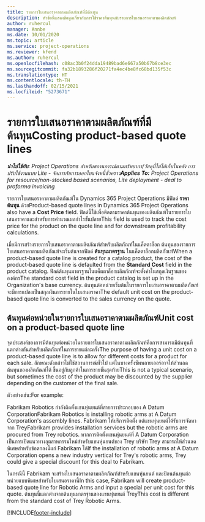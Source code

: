 ```yaml
---
title: รายการใบเสนอราคาตามผลิตภัณฑ์ที่มีต้นทุน
description: หัวข้อนี้แสดงข้อมูลเกี่ยวกับการใช้ราคาต้นทุนกับรายการใบเสนอราคาตามผลิตภัณฑ์
author: ruhercul
manager: Annbe
ms.date: 10/01/2020
ms.topic: article
ms.service: project-operations
ms.reviewer: kfend
ms.author: ruhercul
ms.openlocfilehash: c08ac3b0f24dda19489bad6e667a50b67b8ce3ec
ms.sourcegitcommit: fa32b1893286f20271fa4ec4be8fc68bd135f53c
ms.translationtype: HT
ms.contentlocale: th-TH
ms.lasthandoff: 02/15/2021
ms.locfileid: "5273671"
---
```

# <a name="costing-product-based-quote-lines"></a><span data-ttu-id="2813e-103">รายการใบเสนอราคาตามผลิตภัณฑ์ที่มีต้นทุน</span><span class="sxs-lookup"><span data-stu-id="2813e-103">Costing product-based quote lines</span></span>

<span data-ttu-id="2813e-104">_**นำไปใช้กับ:** Project Operations สำหรับสถานการณ์ตามทรัพยากร/วัสดุที่ไม่ได้เก็บในคลัง การปรับใช้งานแบบ Lite - จัดการกับการออกใบแจ้งหนี้ชั่วคราว_</span><span class="sxs-lookup"><span data-stu-id="2813e-104">_**Applies To:** Project Operations for resource/non-stocked based scenarios, Lite deployment - deal to proforma invoicing_</span></span>


<span data-ttu-id="2813e-105">รายการใบเสนอราคาตามผลิตภัณฑ์ใน Dynamics 365 Project Operations มีฟิลด์ **ราคาต้นทุน** ด้วย</span><span class="sxs-lookup"><span data-stu-id="2813e-105">Product-based quote lines in Dynamics 365 Project Operations also have a **Cost Price** field.</span></span> <span data-ttu-id="2813e-106">ฟิลด์นี้ใช้เพื่อติดตามราคาต้นทุนของผลิตภัณฑ์ในรายการใบเสนอราคาและสำหรับการคำนวณผลกำไรขั้นปลาย</span><span class="sxs-lookup"><span data-stu-id="2813e-106">This field is used to track the cost price for the product on the quote line and for downstream profitability calculations.</span></span>

<span data-ttu-id="2813e-107">เมื่อมีการสร้างรายการใบเสนอราคาตามผลิตภัณฑ์สำหรับผลิตภัณฑ์ในแค็ตตาล็อก ต้นทุนของรายการใบเสนอราคาตามผลิตภัณฑ์จะเริ่มต้นจากฟิลด์ **ต้นทุนมาตรฐาน** ในแค็ตตาล็อกผลิตภัณฑ์</span><span class="sxs-lookup"><span data-stu-id="2813e-107">When a product-based quote line is created for a catalog product, the cost of the product-based quote line is defaulted from the **Standard Cost** field in the product catalog.</span></span> <span data-ttu-id="2813e-108">ฟิลด์ต้นทุนมาตรฐานในแค็ตตาล็อกผลิตภัณฑ์จะตั้งค่าในสกุลเงินฐานขององค์กร</span><span class="sxs-lookup"><span data-stu-id="2813e-108">The standard cost field in the product catalog is set up in the Organization's base currency.</span></span> <span data-ttu-id="2813e-109">ต้นทุนต่อหน่วยเริ่มต้นในรายการใบเสนอราคาตามผลิตภัณฑ์จะมีการแปลงเป็นสกุลเงินการขายในใบเสนอราคา</span><span class="sxs-lookup"><span data-stu-id="2813e-109">The default unit cost on the product-based quote line is converted to the sales currency on the quote.</span></span>

## <a name="unit-cost-on-a-product-based-quote-line"></a><span data-ttu-id="2813e-110">ต้นทุนต่อหน่วยในรายการใบเสนอราคาตามผลิตภัณฑ์</span><span class="sxs-lookup"><span data-stu-id="2813e-110">Unit cost on a product-based quote line</span></span>

<span data-ttu-id="2813e-111">จุดประสงค์ของการมีต้นทุนต่อหน่วยในรายการใบเสนอราคาตามผลิตภัณฑ์คือการสามารถมีต้นทุนที่แตกต่างกันสำหรับผลิตภัณฑ์ในการขายแต่ละครั้ง</span><span class="sxs-lookup"><span data-stu-id="2813e-111">The purpose of having a unit cost on a product-based quote line is to allow for different costs for a product for each sale.</span></span> <span data-ttu-id="2813e-112">ลักษณะดังกล่าวไม่ใช่สถานการณ์ทั่วไป แต่ในบางครั้งซัพพลายเออร์อาจให้ส่วนลดต้นทุนของผลิตภัณฑ์ได้ ขึ้นอยู่กับลูกค้าในการขายขั้นสุดท้าย</span><span class="sxs-lookup"><span data-stu-id="2813e-112">This is not a typical scenario, but sometimes the cost of the product may be discounted by the supplier depending on the customer of the final sale.</span></span>

<span data-ttu-id="2813e-113">ตัวอย่างเช่น:</span><span class="sxs-lookup"><span data-stu-id="2813e-113">For example:</span></span>

<span data-ttu-id="2813e-114">Fabrikam Robotics กำลังติดตั้งแขนหุ่นยนต์ที่สายการประกอบของ A Datum Corporation</span><span class="sxs-lookup"><span data-stu-id="2813e-114">Fabrikam Robotics is installing robotic arms at A Datum Corporation's assembly lines.</span></span> <span data-ttu-id="2813e-115">Fabrikam ให้บริการติดตั้ง แต่แขนหุ่นยนต์ได้รับการจัดหาจาก Trey</span><span class="sxs-lookup"><span data-stu-id="2813e-115">Fabrikam provides installation services but the robotic arms are procured from Trey robotics.</span></span> <span data-ttu-id="2813e-116">หากการติดตั้งแขนหุ่นยนต์ที่ A Datum Corporation เป็นการเปิดแนวทางอุตสาหกรรมใหม่สำหรับแขนหุ่นยนต์ของ Trey บริษัท Trey สามารถให้ส่วนลดพิเศษสำหรับข้อตกลงนี้แก่ Fabrikam ได้</span><span class="sxs-lookup"><span data-stu-id="2813e-116">If the installation of robotic arms at A Datum Corporation opens a new industry vertical for Trey's robotic arms, Trey could give a special discount for this deal to Fabrikam.</span></span>

<span data-ttu-id="2813e-117">ในกรณีนี้ Fabrikam จะสร้างใบเสนอราคาตามผลิตภัณฑ์สำหรับแขนหุ่นยนต์ และป้อนต้นทุนต่อหน่วยแบบพิเศษสำหรับใบเสนอราคานี้</span><span class="sxs-lookup"><span data-stu-id="2813e-117">In this case, Fabrikam will create product-based quote line for Robotic Arms and input a special per unit cost for this quote.</span></span> <span data-ttu-id="2813e-118">ต้นทุนนี้แตกต่างจากต้นทุนมาตรฐานของแขนหุ่นยนต์ Trey</span><span class="sxs-lookup"><span data-stu-id="2813e-118">This cost is different from the standard cost of Trey Robotic Arms.</span></span>


[!INCLUDE[footer-include](../../includes/footer-banner.md)]